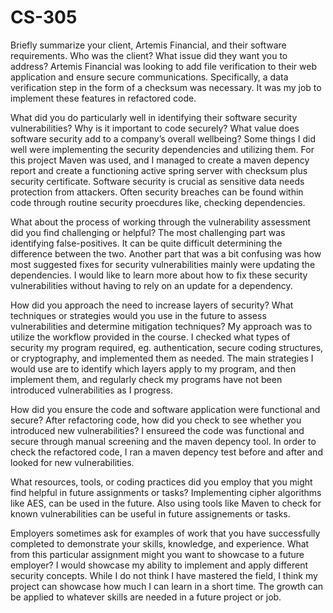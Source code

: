 # CS-305

Briefly summarize your client, Artemis Financial, and their software requirements. Who was the client? What issue did they want you to address?
Artemis Financial was looking to add file verification to their web application and ensure secure communications. Specifically, a data verification step in the form of a checksum was necessary. It was my job to implement these features in refactored code.

What did you do particularly well in identifying their software security vulnerabilities? Why is it important to code securely? What value does software security add to a company’s overall wellbeing?
Some things I did well were implementing the security dependencies and utilizing them. For this project Maven was used, and I managed to create a maven depency report and create a functioning active spring server with checksum plus security certificate. Software security is crucial as sensitive data needs protection from attackers. Often security breaches can be found within code through routine security proecdures like, checking dependencies.

What about the process of working through the vulnerability assessment did you find challenging or helpful?
The most challenging part was identifying false-positives. It can be quite difficult determining the difference between the two. Another part that was a bit confusing was how most suggested fixes for security vulnerabilities mainly were updating the dependencies. I would like to learn more about how to fix these security vulnerabilities without having to rely on an update for a dependency.

How did you approach the need to increase layers of security? What techniques or strategies would you use in the future to assess vulnerabilities and determine mitigation techniques?
My approach was to utilize the workflow provided in the course. I checked what types of security my program required, eg. authentication, secure coding structures, or cryptography, and implemented them as needed. The main strategies I would use are to identify which layers apply to my program, and then implement them, and regularly check my programs have not been introduced vulnerabilities as I progress.

How did you ensure the code and software application were functional and secure? After refactoring code, how did you check to see whether you introduced new vulnerabilities?
I ensureed the code was functional and secure through manual screening and the maven depency tool. In order to check the refactored code, I ran a maven depency test before and after and looked for new vulnerabilities.

What resources, tools, or coding practices did you employ that you might find helpful in future assignments or tasks?
Implementing cipher algorithms like AES, can be used in the future. Also using tools like Maven to check for known vulnerabilities can be useful in future assignements or tasks.

Employers sometimes ask for examples of work that you have successfully completed to demonstrate your skills, knowledge, and experience. What from this particular assignment might you want to showcase to a future employer?
I would showcase my ability to implement and apply different security concepts.  While I do not think I have mastered the field, I think my project can showcase how much I can learn in a short time. The growth can be applied to whatever skills are needed in a future project or job.
